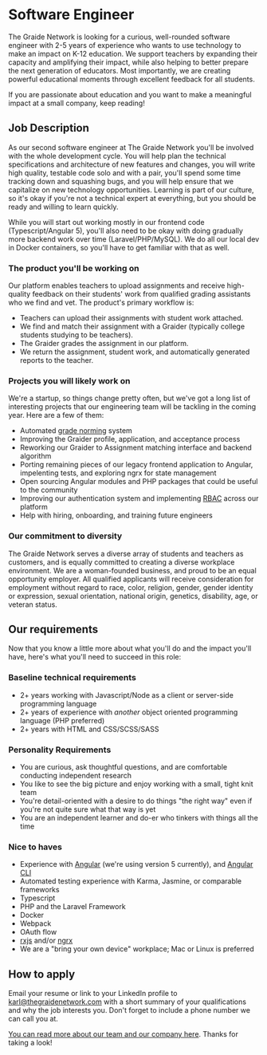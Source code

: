 # Software Engineer

The Graide Network is looking for a curious, well-rounded software engineer with 2-5 years of experience who wants to use technology to make an impact on K-12 education. We support teachers by expanding their capacity and amplifying their impact, while also helping to better prepare the next generation of educators. Most importantly, we are creating powerful educational moments through excellent feedback for all students.

If you are passionate about education and you want to make a meaningful impact at a small company, keep reading!

## Job Description

As our second software engineer at The Graide Network you'll be involved with the whole development cycle. You will help plan the technical specifications and architecture of new features and changes, you will write high quality, testable code solo and with a pair, you'll spend some time tracking down and squashing bugs, and you will help ensure that we capitalize on new technology opportunities. Learning is part of our culture, so it's okay if you're not a technical expert at everything, but you should be ready and willing to learn quickly.

While you will start out working mostly in our frontend code (Typescript/Angular 5), you'll also need to be okay with doing gradually more backend work over time (Laravel/PHP/MySQL). We do all our local dev in Docker containers, so you'll have to get familiar with that as well.

### The product you'll be working on

Our platform enables teachers to upload assignments and receive high-quality feedback on their students' work from qualified grading assistants who we find and vet. The product's primary workflow is:

- Teachers can upload their assignments with student work attached.
- We find and match their assignment with a Graider (typically college students studying to be teachers).
- The Graider grades the assignment in our platform.
- We return the assignment, student work, and automatically generated reports to the teacher.

### Projects you will likely work on

We're a startup, so things change pretty often, but we've got a long list of interesting projects that our engineering team will be tackling in the coming year. Here are a few of them:

- Automated [grade norming](http://oldwriting.byu.edu/media/documents/org/65.pdf) system
- Improving the Graider profile, application, and acceptance process
- Reworking our Graider to Assignment matching interface and backend algorithm
- Porting remaining pieces of our legacy frontend application to Angular, impelenting tests, and exploring ngrx for state management
- Open sourcing Angular modules and PHP packages that could be useful to the community
- Improving our authentication system and implementing [RBAC](http://searchsecurity.techtarget.com/definition/role-based-access-control-RBAC) across our platform
- Help with hiring, onboarding, and training future engineers

### Our commitment to diversity

The Graide Network serves a diverse array of students and teachers as customers, and is equally committed to creating a diverse workplace environment. We are a woman-founded business, and proud to be an equal opportunity employer. All qualified applicants will receive consideration for employment without regard to race, color, religion, gender, gender identity or expression, sexual orientation, national origin, genetics, disability, age, or veteran status.

## Our requirements

Now that you know a little more about what you'll do and the impact you'll have, here's what you'll need to succeed in this role:

### Baseline technical requirements
- 2+ years working with Javascript/Node as a client or server-side programming language
- 2+ years of experience with _another_ object oriented programming language (PHP preferred)
- 2+ years with HTML and CSS/SCSS/SASS

### Personality Requirements
- You are curious, ask thoughtful questions, and are comfortable conducting independent research
- You like to see the big picture and enjoy working with a small, tight knit team
- You're detail-oriented with a desire to do things "the right way" even if you're not quite sure what that way is yet
- You are an independent learner and do-er who tinkers with things all the time

### Nice to haves
- Experience with [Angular](https://angular.io/) (we're using version 5 currently), and [Angular CLI](https://github.com/angular/angular-cli)
- Automated testing experience with Karma, Jasmine, or comparable frameworks
- Typescript
- PHP and the Laravel Framework
- Docker
- Webpack
- OAuth flow
- [rxjs](https://github.com/ReactiveX/rxjs) and/or [ngrx](https://github.com/ngrx/platform)
- We are a "bring your own device" workplace; Mac or Linux is preferred

## How to apply

Email your resume or link to your LinkedIn profile to [karl@thegraidenetwork.com](mailto:karl@thegraidenetwork.com) with a short summary of your qualifications and why the job interests you. Don't forget to include a phone number we can call you at.

[You can read more about our team and our company here](https://github.com/thegraidenetwork/job-openings/blob/master/README.md). Thanks for taking a look!
